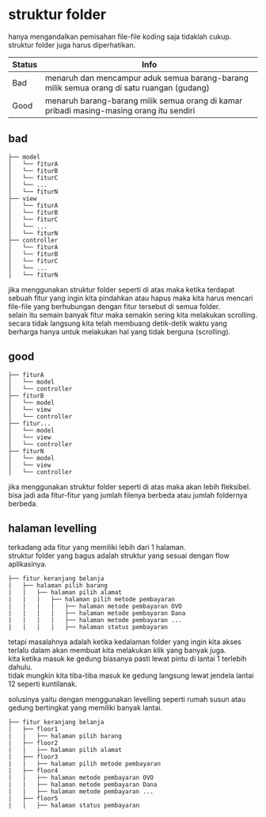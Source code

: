 # struktur folder

hanya mengandalkan pemisahan file-file koding saja tidaklah cukup.  
struktur folder juga harus diperhatikan.

| Status | Info                                                                                      |
| ------ | ----------------------------------------------------------------------------------------- |
| Bad    | menaruh dan mencampur aduk semua barang-barang milik semua orang di satu ruangan (gudang) |
| Good   | menaruh barang-barang milik semua orang di kamar pribadi masing-masing orang itu sendiri  |

## bad

```
├── model
│   └── fiturA
│   └── fiturB
│   └── fiturC
│   └── ...
│   └── fiturN
├── view
│   └── fiturA
│   └── fiturB
│   └── fiturC
│   └── ...
│   └── fiturN
├── controller
│   └── fiturA
│   └── fiturB
│   └── fiturC
│   └── ...
│   └── fiturN
```

jika menggunakan struktur folder seperti di atas maka ketika terdapat sebuah fitur yang ingin kita pindahkan atau hapus maka kita harus mencari file-file yang berhubungan dengan fitur tersebut di semua folder.  
selain itu semain banyak fitur maka semakin sering kita melakukan scrolling. secara tidak langsung kita telah membuang detik-detik waktu yang berharga hanya untuk melakukan hal yang tidak berguna (scrolling).

## good

```
├── fiturA
│   └── model
│   └── controller
├── fiturB
│   └── model
│   └── view
│   └── controller
├── fitur...
│   └── model
│   └── view
│   └── controller
├── fiturN
│   └── model
│   └── view
│   └── controller
```

jika menggunakan struktur folder seperti di atas maka akan lebih fleksibel.  
bisa jadi ada fitur-fitur yang jumlah filenya berbeda atau jumlah foldernya berbeda.

## halaman levelling

terkadang ada fitur yang memiliki lebih dari 1 halaman.  
struktur folder yang bagus adalah struktur yang sesuai dengan flow aplikasinya.

```
├── fitur keranjang belanja
|   ├── halaman pilih barang
|   |   ├── halaman pilih alamat
|   |   |   ├── halaman pilih metode pembayaran
|   |   |   |   ├── halaman metode pembayaran OVO
|   |   |   |   ├── halaman metode pembayaran Dana
|   |   |   |   ├── halaman metode pembayaran ...
|   |   |   |   ├── halaman status pembayaran
```

tetapi masalahnya adalah ketika kedalaman folder yang ingin kita akses terlalu dalam akan membuat kita melakukan klik yang banyak juga.  
kita ketika masuk ke gedung biasanya pasti lewat pintu di lantai 1 terlebih dahulu.  
tidak mungkin kita tiba-tiba masuk ke gedung langsung lewat jendela lantai 12 seperti kuntilanak.

solusinya yaitu dengan menggunakan levelling seperti rumah susun atau gedung bertingkat yang memiliki banyak lantai.

```
├── fitur keranjang belanja
|   ├── floor1
|   |   ├── halaman pilih barang
|   ├── floor2
|   |   ├── halaman pilih alamat
|   ├── floor3
|   |   ├── halaman pilih metode pembayaran
|   ├── floor4
|   |   ├── halaman metode pembayaran OVO
|   |   ├── halaman metode pembayaran Dana
|   |   ├── halaman metode pembayaran ...
|   ├── floor5
|   |   ├── halaman status pembayaran
```

